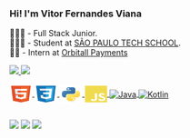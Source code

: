 ### Hi! I'm Vitor Fernandes Viana

👨🏽‍💻 - Full Stack Junior.<br>
👨🏽‍🎓 - Student at <a href="https://www.sptech.school">SÃO PAULO TECH SCHOOL</a>.<br>
👨‍🔧 - Intern at <a href="https://orbitall.com.br/home">Orbitall Payments</a>

<div>
  <a href="https://github.com/vitorfviana">
<img height="180em" src="https://github-readme-stats.vercel.app/api?username=vitorfviana&show_icons=true&theme=aura&include_all_commits=true&count_private=true"/> <img height="180em" src="https://github-readme-stats.vercel.app/api/top-langs/?username=vitorfviana&layout=compact&langs_count=7&theme=aura"/>
</div>
<div style="display:inline_block"><br>
  <img align="center" alt="Rafa-HTML" height="30" width="40" src="https://raw.githubusercontent.com/devicons/devicon/master/icons/html5/html5-original.svg">
  <img align="center" alt="Rafa-CSS" height="30" width="40" src="https://raw.githubusercontent.com/devicons/devicon/master/icons/css3/css3-original.svg">
  <img align="center" alt="Rafa-Python" height="30" width="40" src="https://raw.githubusercontent.com/devicons/devicon/master/icons/python/python-original.svg">
  <img align="center" alt="Rafa-Js" height="30" width="40" src="https://raw.githubusercontent.com/devicons/devicon/master/icons/javascript/javascript-plain.svg">
  <img align="center" alt="Java" height="30" width="40" src="https://seeklogo.com/images/J/java-logo-7F8B35BAB3-seeklogo.com.png">
  <img align="center" alt="Kotlin" height="30" width="40" src="https://upload.wikimedia.org/wikipedia/commons/thumb/0/06/Kotlin_Icon.svg/2048px-Kotlin_Icon.svg">
</div>
  
  ##
  
  <div> 
  <a href="https://www.instagram.com/vitogams.js/" target="_blank"><img src="https://img.shields.io/badge/-Instagram-%23E4405F?style=for-the-badge&logo=instagram&logoColor=white" target="_blank"></a>
  <a href = "mailto:vitorfviana42@gmail.com"><img src="https://img.shields.io/badge/-Gmail-%23333?style=for-the-badge&logo=gmail&logoColor=white" target="_blank"></a>
  <a href="https://www.linkedin.com/in/vitor-fernandes-viana/" target="_blank"><img src="https://img.shields.io/badge/-LinkedIn-%230077B5?style=for-the-badge&logo=linkedin&logoColor=white" target="_blank"></a> 
 
</div>
